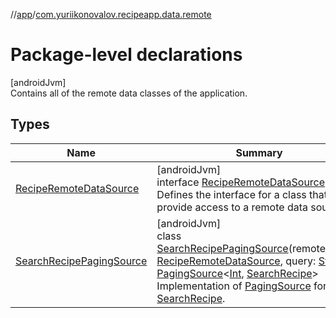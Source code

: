 //[app](../../index.md)/[com.yuriikonovalov.recipeapp.data.remote](index.md)

# Package-level declarations

[androidJvm]\
Contains all of the remote data classes of the application.

## Types

| Name | Summary |
|---|---|
| [RecipeRemoteDataSource](-recipe-remote-data-source/index.md) | [androidJvm]<br>interface [RecipeRemoteDataSource](-recipe-remote-data-source/index.md)<br>Defines the interface for a class that will provide access to a remote data source. |
| [SearchRecipePagingSource](-search-recipe-paging-source/index.md) | [androidJvm]<br>class [SearchRecipePagingSource](-search-recipe-paging-source/index.md)(remoteSource: [RecipeRemoteDataSource](-recipe-remote-data-source/index.md), query: [String](https://kotlinlang.org/api/latest/jvm/stdlib/kotlin/-string/index.html)) : [PagingSource](https://developer.android.com/reference/kotlin/androidx/paging/PagingSource.html)&lt;[Int](https://kotlinlang.org/api/latest/jvm/stdlib/kotlin/-int/index.html), [SearchRecipe](../com.yuriikonovalov.recipeapp.application.entities/-search-recipe/index.md)&gt; <br>Implementation of [PagingSource](https://developer.android.com/reference/kotlin/androidx/paging/PagingSource.html) for [SearchRecipe](../com.yuriikonovalov.recipeapp.application.entities/-search-recipe/index.md). |
